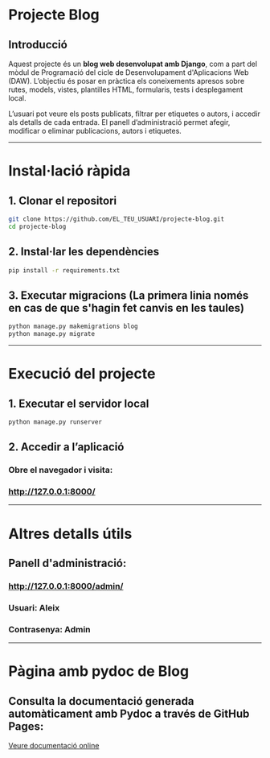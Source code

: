 # Projecte Blog

## Introducció

Aquest projecte és un **blog web desenvolupat amb Django**, com a part del mòdul de Programació del cicle de Desenvolupament d'Aplicacions Web (DAW). L’objectiu és posar en pràctica els coneixements apresos sobre rutes, models, vistes, plantilles HTML, formularis, tests i desplegament local.

L’usuari pot veure els posts publicats, filtrar per etiquetes o autors, i accedir als detalls de cada entrada. El panell d’administració permet afegir, modificar o eliminar publicacions, autors i etiquetes.

---

# Instal·lació ràpida

## 1. Clonar el repositori


```bash
git clone https://github.com/EL_TEU_USUARI/projecte-blog.git
cd projecte-blog
```


## 2. Instal·lar les dependències
```bash
pip install -r requirements.txt
```

## 3. Executar migracions (La primera linia només en cas de que s'hagin fet canvis en les taules)
```bash
python manage.py makemigrations blog
python manage.py migrate
```

---

# Execució del projecte

## 1. Executar el servidor local
```bash
python manage.py runserver
```

## 2. Accedir a l’aplicació
### Obre el navegador i visita:
### http://127.0.0.1:8000/

---

# Altres detalls útils

## Panell d'administració:
### http://127.0.0.1:8000/admin/
### Usuari: Aleix
### Contrasenya: Admin

---

# Pàgina amb pydoc de Blog
## Consulta la documentació generada automàticament amb Pydoc a través de GitHub Pages:
[Veure documentació online](https://eto-4.github.io/MurtAleix-django-blog-project/)
